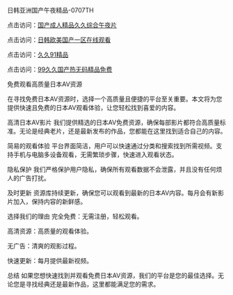日韩亚洲国产午夜精品-0707TH

点击访问：<a href="https://cfad.pages.dev/">国产成人精品久久综合午夜片</a>

点击访问：<a href="https://bered.pages.dev/">日韩欧美国产一区在线观看</a>

点击访问：<a href="https://vassv.pages.dev/">久久91精品</a>

点击访问：<a href="https://gsd-agv.pages.dev/">99久久国产热无码精品免费</a>



免费观看高质量日本AV资源

在寻找免费日本AV资源时，选择一个高质量且便捷的平台至关重要。本文将为您提供快速且免费的日本AV观看体验，让您轻松找到喜爱的内容。

高清日本AV影片
我们提供精选的日本AV免费资源，确保每部影片都符合高质量标准。无论是经典老片，还是最新发布的作品，您都能在这里找到适合自己的内容。

简易的观看体验
平台界面简洁，用户可以快速通过分类和搜索找到所需视频。支持手机与电脑多设备观看，无需繁琐步骤，快速进入观看状态。

隐私保护
我们严格保护用户隐私，确保所有观看数据不会泄露，并且没有任何烦人的广告打扰。

及时更新
资源库持续更新，确保您可以观看到最新的日本AV内容。每月会有新影片加入，保持内容的新鲜感。

选择我们的理由
完全免费：无需注册，轻松观看。

高清资源：高质量的观看体验。

无广告：清爽的观影过程。

快速更新：每月提供最新视频。

总结
如果您想快速找到并观看免费日本AV资源，我们的平台是您的最佳选择。无论您是寻找经典还是最新作品，这里都能满足您的需求。











<span style="display:none;">[Canonical link]( https://github.com/kd4616945/562164 ）</span>
